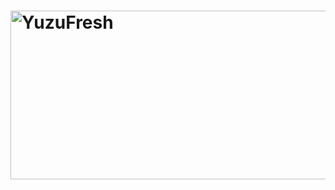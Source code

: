 # <img width="996" height="270" alt="YuzuFresh" src="https://github.com/user-attachments/assets/8cfbecf6-131e-459a-8ac6-fcc88fe2c9b5" />
